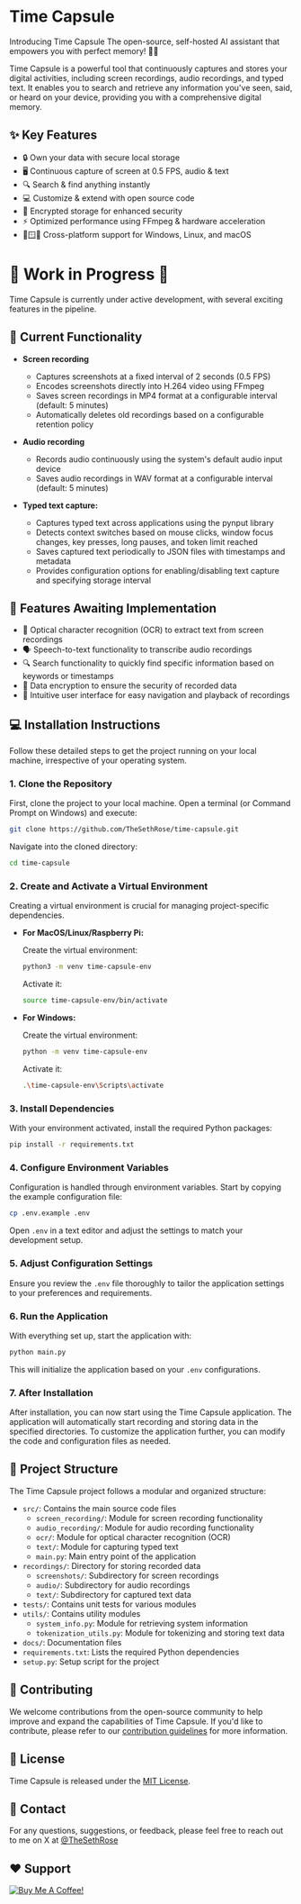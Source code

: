 # Time Capsule

Introducing Time Capsule
The open-source, self-hosted AI assistant that empowers you with perfect memory! 🧠💡

Time Capsule is a powerful tool that continuously captures and stores your digital activities, including screen recordings, audio recordings, and typed text. It enables you to search and retrieve any information you've seen, said, or heard on your device, providing you with a comprehensive digital memory.

## ✨ Key Features

- 🔒 Own your data with secure local storage
- 🖥️ Continuous capture of screen at 0.5 FPS, audio & text
- 🔍 Search & find anything instantly
- 💻 Customize & extend with open source code
- 🔐 Encrypted storage for enhanced security
- ⚡ Optimized performance using FFmpeg & hardware acceleration
- 🐧🪟🍎 Cross-platform support for Windows, Linux, and macOS

# 🚧 Work in Progress 🚧

Time Capsule is currently under active development, with several exciting features in the pipeline.

## 🚀 Current Functionality

- **Screen recording**

  - Captures screenshots at a fixed interval of 2 seconds (0.5 FPS)
  - Encodes screenshots directly into H.264 video using FFmpeg
  - Saves screen recordings in MP4 format at a configurable interval (default: 5 minutes)
  - Automatically deletes old recordings based on a configurable retention policy

- **Audio recording**

  - Records audio continuously using the system's default audio input device
  - Saves audio recordings in WAV format at a configurable interval (default: 5 minutes)

- **Typed text capture:**
  - Captures typed text across applications using the pynput library
  - Detects context switches based on mouse clicks, window focus changes, key presses, long pauses, and token limit reached
  - Saves captured text periodically to JSON files with timestamps and metadata
  - Provides configuration options for enabling/disabling text capture and specifying storage interval

## 📝 Features Awaiting Implementation

- 📝 Optical character recognition (OCR) to extract text from screen recordings
- 🗣️ Speech-to-text functionality to transcribe audio recordings
- 🔍 Search functionality to quickly find specific information based on keywords or timestamps
- 🔐 Data encryption to ensure the security of recorded data
- 🎨 Intuitive user interface for easy navigation and playback of recordings

## 💻 Installation Instructions

Follow these detailed steps to get the project running on your local machine, irrespective of your operating system.

### 1. Clone the Repository

First, clone the project to your local machine. Open a terminal (or Command Prompt on Windows) and execute:

```bash
git clone https://github.com/TheSethRose/time-capsule.git
```

Navigate into the cloned directory:

```bash
cd time-capsule
```

### 2. Create and Activate a Virtual Environment

Creating a virtual environment is crucial for managing project-specific dependencies.

- **For MacOS/Linux/Raspberry Pi:**

  Create the virtual environment:

  ```bash
  python3 -m venv time-capsule-env
  ```

  Activate it:

  ```bash
  source time-capsule-env/bin/activate
  ```

- **For Windows:**

  Create the virtual environment:

  ```bash
  python -m venv time-capsule-env
  ```

  Activate it:

  ```bash
  .\time-capsule-env\Scripts\activate
  ```

### 3. Install Dependencies

With your environment activated, install the required Python packages:

```bash
pip install -r requirements.txt
```

### 4. Configure Environment Variables

Configuration is handled through environment variables. Start by copying the example configuration file:

```bash
cp .env.example .env
```

Open `.env` in a text editor and adjust the settings to match your development setup.

### 5. Adjust Configuration Settings

Ensure you review the `.env` file thoroughly to tailor the application settings to your preferences and requirements.

### 6. Run the Application

With everything set up, start the application with:

```bash
python main.py
```

This will initialize the application based on your `.env` configurations.

### 7. After Installation

After installation, you can now start using the Time Capsule application. The application will automatically start recording and storing data in the specified directories.
To customize the application further, you can modify the code and configuration files as needed.

## 📂 Project Structure

The Time Capsule project follows a modular and organized structure:

- `src/`: Contains the main source code files
  - `screen_recording/`: Module for screen recording functionality
  - `audio_recording/`: Module for audio recording functionality
  - `ocr/`: Module for optical character recognition (OCR)
  - `text/`: Module for capturing typed text
  - `main.py`: Main entry point of the application
- `recordings/`: Directory for storing recorded data
  - `screenshots/`: Subdirectory for screen recordings
  - `audio/`: Subdirectory for audio recordings
  - `text/`: Subdirectory for captured text data
- `tests/`: Contains unit tests for various modules
- `utils/`: Contains utility modules
  - `system_info.py`: Module for retrieving system information
  - `tokenization_utils.py`: Module for tokenizing and storing text data
- `docs/`: Documentation files
- `requirements.txt`: Lists the required Python dependencies
- `setup.py`: Setup script for the project

## 🤝 Contributing

We welcome contributions from the open-source community to help improve and expand the capabilities of Time Capsule. If you'd like to contribute, please refer to our [contribution guidelines](CONTRIBUTING.md) for more information.

## 📄 License

Time Capsule is released under the [MIT License](LICENSE).

## 📧 Contact

For any questions, suggestions, or feedback, please feel free to reach out to me on X at [@TheSethRose](https://www.x.com/TheSethRose)

## ❤️ Support

<a href="https://www.buymeacoffee.com/TheSethRose" target="_blank"><img src="https://img.buymeacoffee.com/button-api/?text=Buy me a coffee!&emoji=&slug=TheSethRose&button_colour=000000&font_colour=ffffff&font_family=Cookie&outline_colour=ffffff&coffee_colour=FFDD00" alt="Buy Me A Coffee!"></a>
